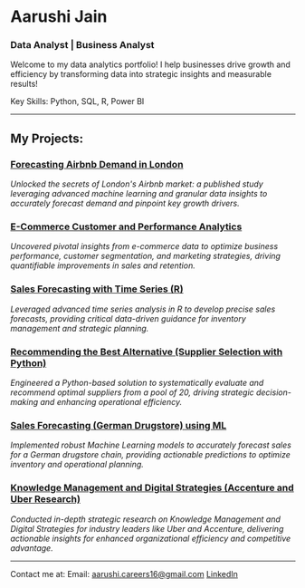 # Aarushi Jain
### Data Analyst | Business Analyst 
Welcome to my data analytics portfolio! I help businesses drive growth and efficiency by transforming data into strategic insights and measurable results!

Key Skills: Python, SQL, R, Power BI 

------
## My Projects:
### [Forecasting Airbnb Demand in London](https://github.com/aarushijain16/airbnb-demand-forecasting)
*Unlocked the secrets of London's Airbnb market: a published study leveraging advanced machine learning and granular data insights to accurately forecast demand and pinpoint key growth drivers.*

### [E-Commerce Customer and Performance Analytics](https://github.com/aarushijain16/e-commerce-customer-analytics) 
*Uncovered pivotal insights from e-commerce data to optimize business performance, customer segmentation, and marketing strategies, driving quantifiable improvements in sales and retention.*

### [Sales Forecasting with Time Series (R)](https://github.com/aarushijain16/sales-forecasting-timeseries) 
*Leveraged advanced time series analysis in R to develop precise sales forecasts, providing critical data-driven guidance for inventory management and strategic planning.*

### [Recommending the Best Alternative (Supplier Selection with Python)](https://github.com/aarushijain16/supplier-selection-optimization) 
*Engineered a Python-based solution to systematically evaluate and recommend optimal suppliers from a pool of 20, driving strategic decision-making and enhancing operational efficiency.*

### [Sales Forecasting (German Drugstore) using ML](https://github.com/aarushijain16/german-drugstore-sales-forecasting) 
*Implemented robust Machine Learning models to accurately forecast sales for a German drugstore chain, providing actionable predictions to optimize inventory and operational planning.*

### [Knowledge Management and Digital Strategies (Accenture and Uber Research)](https://github.com/aarushijain16/knowledge-management-strategy-research) 
*Conducted in-depth strategic research on Knowledge Management and Digital Strategies for industry leaders like Uber and Accenture, delivering actionable insights for enhanced organizational efficiency and competitive advantage.*


------
Contact me at:
Email: aarushi.careers16@gmail.com
[LinkedIn](https://www.linkedin.com/in/aarushiijainn) 

